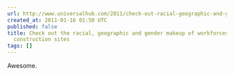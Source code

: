 ```yaml
---
url: http://www.universalhub.com/2011/check-out-racial-geographic-and-gender-makeup-work
created_at: 2011-01-16 01:50 UTC
published: false
title: Check out the racial, geographic and gender makeup of workforces at large Boston
  construction sites
tags: []
---
```


Awesome.

